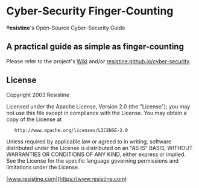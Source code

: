 # Cyber-Security Finger-Counting
**®esistine**'s Open-Source Cyber-Security Guide

## A practical guide as simple as finger-counting
Please refer to the project's [Wiki](https://github.com/Resistine/cyber-security/wiki) and/or [resistine.github.io/cyber-security](resistine.github.io/cyber-security).

## License
   Copyright 2003 Resistine

   Licensed under the Apache License, Version 2.0 (the "License");
   you may not use this file except in compliance with the License.
   You may obtain a copy of the License at

       http://www.apache.org/licenses/LICENSE-2.0

   Unless required by applicable law or agreed to in writing, software
   distributed under the License is distributed on an "AS IS" BASIS,
   WITHOUT WARRANTIES OR CONDITIONS OF ANY KIND, either express or implied.
   See the License for the specific language governing permissions and
   limitations under the License.

[www.resistine.com](https://www.resistine.com)
